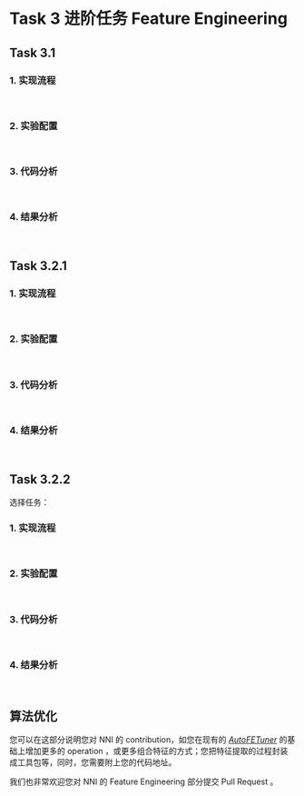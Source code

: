 # Task 3 进阶任务 Feature Engineering

## Task 3.1

### 1. 实现流程

<br>

### 2. 实验配置

<br>

### 3. 代码分析

<br>

### 4. 结果分析

<br>

## Task 3.2.1

### 1. 实现流程

<br>

### 2. 实验配置

<br>

### 3. 代码分析

<br>

### 4. 结果分析

<br>

## Task 3.2.2

选择任务：

### 1. 实现流程

<br>

### 2. 实验配置

<br>

### 3. 代码分析

<br>

### 4. 结果分析

<br>

## 算法优化

您可以在这部分说明您对 NNI 的 contribution，如您在现有的 *[AutoFETuner](https://github.com/SpongebBob/tabular_automl_NNI)* 的基础上增加更多的 operation ，或更多组合特征的方式；您把特征提取的过程封装成工具包等，同时，您需要附上您的代码地址。

我们也非常欢迎您对 NNI 的 Feature Engineering 部分提交 Pull Request 。


